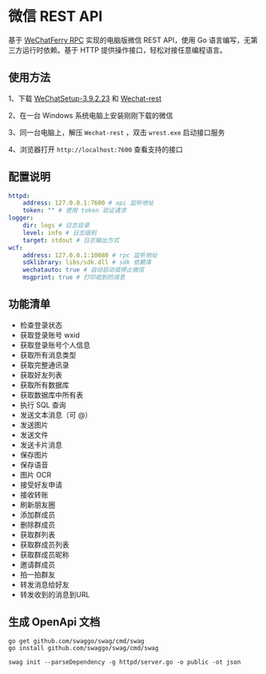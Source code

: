 # 微信 REST API

基于 [WeChatFerry RPC](https://github.com/lich0821/WeChatFerry/tree/master/WeChatFerry) 实现的电脑版微信 REST API，使用 Go 语言编写，无第三方运行时依赖。基于 HTTP 提供操作接口，轻松对接任意编程语言。

## 使用方法

1、下载 [WeChatSetup-3.9.2.23](https://github.com/opentdp/wechat-rest/releases/download/v0.0.1/WeChatSetup-3.9.2.23.exe) 和 [Wechat-rest](https://github.com/opentdp/wechat-rest/releases)

2、在一台 Windows 系统电脑上安装刚刚下载的微信

3、同一台电脑上，解压 `Wechat-rest` ，双击 `wrest.exe` 启动接口服务

4、浏览器打开 `http://localhost:7600` 查看支持的接口

## 配置说明

```yml
httpd:
    address: 127.0.0.1:7600 # api 监听地址
    token: "" # 使用 token 验证请求
logger:
    dir: logs # 日志目录
    level: info # 日志级别
    target: stdout # 日志输出方式
wcf:
    address: 127.0.0.1:10080 # rpc 监听地址
    sdklibrary: libs/sdk.dll # sdk 依赖库
    wechatauto: true # 自动启动或停止微信
    msgprint: true # 打印收到的消息
```

## 功能清单

- 检查登录状态
- 获取登录账号 wxid
- 获取登录账号个人信息
- 获取所有消息类型
- 获取完整通讯录
- 获取好友列表
- 获取所有数据库
- 获取数据库中所有表
- 执行 SQL 查询
- 发送文本消息（可 @）
- 发送图片
- 发送文件
- 发送卡片消息
- 保存图片
- 保存语音
- 图片 OCR
- 接受好友申请
- 接收转账
- 刷新朋友圈
- 添加群成员
- 删除群成员
- 获取群列表
- 获取群成员列表
- 获取群成员昵称
- 邀请群成员
- 拍一拍群友
- 转发消息给好友
- 转发收到的消息到URL

## 生成 OpenApi 文档

```shell
go get github.com/swaggo/swag/cmd/swag
go install github.com/swaggo/swag/cmd/swag

swag init --parseDependency -g httpd/server.go -o public -ot json
```
